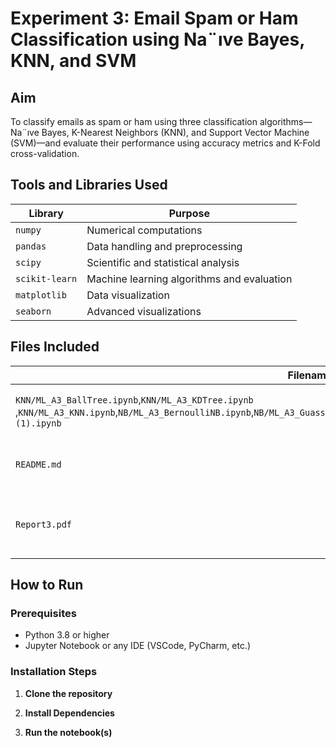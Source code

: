 # Experiment 3: Email Spam or Ham Classification using Na¨ıve Bayes, KNN, and SVM

## Aim
 To classify emails as spam or ham using three classification algorithms—Na¨ıve Bayes, K-Nearest Neighbors (KNN), and Support Vector Machine (SVM)—and evaluate their performance using
 accuracy metrics and K-Fold cross-validation.


## Tools and Libraries Used
| Library| Purpose |
|-|-|
| `numpy` | Numerical computations |
| `pandas` | Data handling and preprocessing |
| `scipy` | Scientific and statistical analysis |
| `scikit-learn` | Machine learning algorithms and evaluation |
| `matplotlib` | Data visualization |
| `seaborn` | Advanced visualizations |

## Files Included

| Filename | Description |
|-|-|
| `KNN/ML_A3_BallTree.ipynb`,`KNN/ML_A3_KDTree.ipynb` ,`KNN/ML_A3_KNN.ipynb`,`NB/ML_A3_BernoulliNB.ipynb`,`NB/ML_A3_GuassianNB.ipynb``NB/ML_A3_MultinomialNB.ipynb`,`SVM/ML_A3_SVM (1).ipynb`| Jupyter notebooks with all code and results |
| `README.md` | This file – experiment overview and usage |
| `Report3.pdf` | Report explaining the experiment's results  |



##  How to Run

### Prerequisites

- Python 3.8 or higher
- Jupyter Notebook or any IDE (VSCode, PyCharm, etc.)

### Installation Steps

1. **Clone the repository**

2. **Install Dependencies**

3. **Run the notebook(s)**
